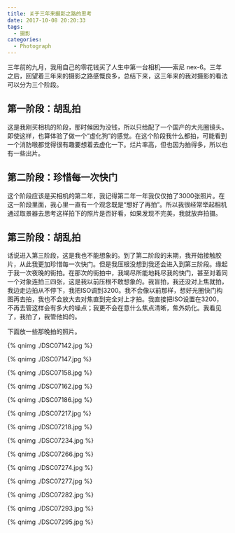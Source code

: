 ```yaml
---
title: 关于三年来摄影之路的思考
date: 2017-10-08 20:20:33
tags:
  - 摄影
categories:
  - Photograph
---
```


三年前的九月，我用自己的零花钱买了人生中第一台相机——索尼 nex-6。三年之后，回望着三年来的摄影之路感慨良多，总结下来，这三年来的我对摄影的看法可以分为三个阶段。

## 第一阶段：胡乱拍

这是我刚买相机的阶段，那时候因为没钱，所以只给配了一个国产的大光圈镜头。即使这样，也算体验了做一个“虚化狗”的感觉。在这个阶段我什么都拍，可能看到一个消防喉都觉得很有趣要想着去虚化一下。烂片率高，但也因为拍得多，所以也有一些出片。

## 第二阶段：珍惜每一次快门

这个阶段应该是买相机的第二年，我记得第二年一年我仅仅拍了3000张照片。在这一阶段里面，我心里一直有一个观念既是“想好了再拍”。所以我很经常举起相机通过取景器去思考这样拍下的照片是否好看，如果发现不完美，我就放弃拍摄。

## 第三阶段：胡乱拍

话说进入第三阶段，这是我也不能想象的。到了第二阶段的末期，我开始接触胶片，从此我更加珍惜每一次快门。但是我压根没想到我还会进入到第三阶段。缘起于我一次夜晚的街拍。在那次的街拍中，我竭尽所能地耗尽我的快门，甚至对着同一个对象连拍三四张，这是我以前压根不敢想象的。我盲拍，我还没对上焦就拍，我边走边拍从不停下，我把ISO调到3200。我不会像以前那样，想好光圈快门构图再去拍，我也不会放大去对焦直到完全对上才拍。我直接把ISO设置在3200，不再去管这样会有多大的噪点；我更不会在意什么焦点清晰，焦外奶化。我看见了，我拍了，我管他妈的。

下面放一些那晚拍的照片。

{% qnimg ./DSC07142.jpg %}

{% qnimg ./DSC07147.jpg %}

{% qnimg ./DSC07158.jpg %}

{% qnimg ./DSC07162.jpg %}

{% qnimg ./DSC07186.jpg %}

{% qnimg ./DSC07217.jpg %}

{% qnimg ./DSC07218.jpg %}

{% qnimg ./DSC07234.jpg %}

{% qnimg ./DSC07266.jpg %}

{% qnimg ./DSC07274.jpg %}

{% qnimg ./DSC07277.jpg %}

{% qnimg ./DSC07282.jpg %}

{% qnimg ./DSC07293.jpg %}

{% qnimg ./DSC07295.jpg %}
